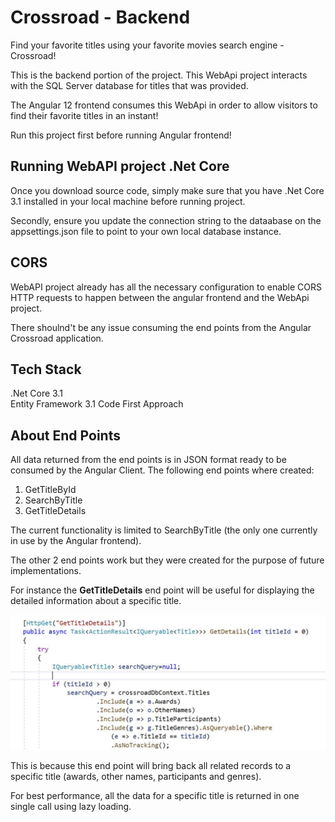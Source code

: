 # Crossroad - Backend

Find your favorite titles using your favorite movies search engine - Crossroad!

This is the backend portion of the project. This WebApi project interacts with the SQL Server database for titles that was provided. 

The Angular 12 frontend consumes this WebApi in order to allow visitors to find their favorite titles in an instant!

Run this project first before running Angular frontend!

## Running WebAPI project .Net Core

Once you download source code, simply make sure that you have .Net Core 3.1 installed in your local machine before running project. 

Secondly, ensure you update the connection string to the dataabase on the appsettings.json file to point to your own local database instance.

## CORS

WebAPI project already has all the necessary configuration to enable CORS HTTP requests to happen between the angular frontend and the WebApi project.

There shoulnd't be any issue consuming the end points from the Angular Crossroad application.

## Tech Stack

.Net Core 3.1\
Entity Framework 3.1 Code First Approach

## About End Points

All data returned from the end points is in JSON format ready to be consumed by the Angular Client. The following end points where created:

1. GetTitleById
2. SearchByTitle
3. GetTitleDetails

The current functionality is limited to SearchByTitle (the only one currently in use by the Angular frontend). 

The other 2 end points work but they were created for the purpose of future implementations. 

For instance the **GetTitleDetails** end point will be useful for displaying the detailed information about a specific title. 

![Lazy Loading All Info In One Single Call](https://github.com/Steel9561/Crossroad-Titles/blob/daa49735625a40f69ed2df4663569b1f25d64016/Crossroad-API/Crossroad-API/GetTitleDetails.JPG)

This is because this end point will bring back all related records to a specific title (awards, other names, participants and genres). 

For best performance, all the data for a specific title is returned in one single call using lazy loading. 



